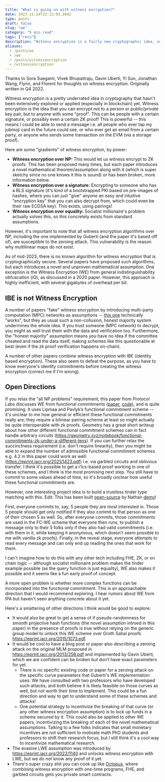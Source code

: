 ```yaml
---
title: "What is going on with witness encryption?"
date: 2023-11-24T22:12:03.284Z
type: posts
draft: false
slug: "we"
category: "5 min read"
tags: ["recs"]
description: "Witness encryption is a fairly new cryptographic idea, sort of the flip side of zero knowledge. What is the state of research here, how does it work, and what can we do with it?"
aliases:
  - /posts/we
  - /we
  - /posts/witnessencryption
  - /witnessencryption
---
```


Thanks to Sora Suegami, Vivek Bhupatiraju, Gavin Uberti, Yi Sun, Jonathan Wang, Flynn, and Florent for thoughts on witness encryption. Originally written in Q4 2022.

Witness encryption is a pretty underrated idea in cryptography that hasn't been extensively explored or applied (especially in blockchain) yet. Witness encryption is the idea that you can encrypt not to a person or public/private key pair, but to anyone with some "proof". This can be people with a certain signature, or possibly even a certain ZK proof! This is powerful -- this means I could be able to send a message i.e. all people who ever tap my jubmoji card in the future could see, or who ever get an email from a certain party, or anyone who sends some transaction on the EVM (via a storage proof).

Here are some "gradients" of witness encryption, by power:

- **Witness encryption over NP:** This would let us witness encrypt to ZK proofs. This has been proposed many times, but each paper introduces a novel mathematical theorem/assumption along with it (which is super sketchy since no one knows it this is sound) or has been broken, more information below.
- **Witness encryption over a signature:** Encrypting to someone who has a BLS signature (it's kind of a bootstrapped PKI based on pre-images of hashes, where you can just "give" anyone an easy and intuitive "encryption key" that you can also decrypt from, which could even be their raw ECDSA key). This exists, using pairings!
- **Witness encryption over equality:** Socialist millionaire's problem actually solves this, so this concretely exists from standard assumptions.

However, it's important to note that all witness encryption algorithms over NP, including the one implemented by Guberti (and the paper it's based off of), are susceptible to the zeroing attack. This vulnerability is the reason why multilinear maps do not exist.

As of mid-2023, there is no known algorithm for witness encryption that is cryptographically secure. Several papers have proposed such algorithms, but each introduces a novel and unproven mathematical assumption. One exception is the Witness Encryption (WE) from general indistinguishability obfuscation (iO), as discussed in a 2020 paper. However, this approach is highly inefficient, with several gigabytes of overhead per bit.

## IBE is not Witness Encryption

A number of papers "fake" witness encryption by introducing multi-party computation (MPC) networks as assumptions -- [this one](https://eprint.iacr.org/2023/635.pdf) technically "works", but they as usual such a non-collusion, honest majority system undermines the whole idea. If you trust someone (MPC network) to decrypt, you might as well trust them with the data and verification too. Furthermore, the "honest majority" assumption means you have no idea if the committee cheated and read the data itself, making schemes like this questionable at best (even if the zk proof verification happens on-chain).

A number of other papers combine witness encryption with IBE (identity based encryption). These also seem to defeat the purpose, as you have to know everyone's identity commitments before creating the witness encryption (correct me if I'm wrong).

## Open Directions

If you relax the "all NP problems" requirement, this paper from Protocol Labs discusses WE from functional commitments ([paper](https://eprint.iacr.org/2022/1510), [code](https://github.com/vicsn/witness-encryption-functional-commitment)), and is quite promising. It uses Lipmaa and Pavlyk’s functional commitment scheme -- it's unclear to me how general or efficient these functional commitments really are; they require a bilinear pairing scheme at least so might actually be quite interoperable with zk proofs. Geometry has a great short writeup about how other different functional commitment schemes can in fact handle arbitrary circuits (https://geometry.xyz/notebook/functional-commitments-zk-under-a-different-lens). If you can further relax the succinctness requirement (i.e. don't require linearity), then you might be able to expand the number of admissible functional commitment schemes e.g. 4.2 in this paper could work as well: (https://eprint.iacr.org/2021/1423.pdf) i.e. via garbled circuits and oblivious transfer. I think it's possible to get a r1cs-based proof working in one of these schemes, and I think is the most promising next step. You still have to commit to some values ahead of time, so it's broadly unclear how useful these functional commitments are.

However, one interesting project idea is to build a trustless tinder type matching with this. Edit: This has been built [open-source](https://github.com/novus677/witness-encrypt-tinder) by Nathan [demo](https://oblivious-site.onrender.com)!

First, everyone commits to, say, 5 people they are most interested in. Those 5 people should get only notified if they also commit to that person as one of their chosen 5 as well. So, after everyone commits, those commitments are used in the FC-WE scheme that everyone then runs, to publish a message only to their 5 folks only if they also had valid commitments (i.e. with them in it, while keeping it anonymous, which doesn't seem possible to me with vanilla zk proofs). Finally, in the reveal stage, everyone attempts to read every message and can only end up reading the ones that work for them.

I can't imagine how to do this with any other tech including FHE, ZK, or on chain logic -- although socialist millionaire problem makes the tinder example possible (as the query function is just equality), WE also makes it possible and it seems like a fun early proof of concept.

A more open problem is whether more complex functions can be incorporated into the functional commitment. This is an approachable direction that I would recommend exploring. I hear rumors about WE from IPA but haven't seen anything concrete about it yet.

Here's a smattering of other directions I think would be good to explore:

- It would also be great to get a sense of if pseudo-randomness
for smooth projective hash functions (the novel assumption introed in this paper) in the presence of proofs is true without relying on the generic group model to unlock this WE scheme over Groth Sahai proofs https://eprint.iacr.org/2015/1073.pdf. 
- It would be cool to have a blog post or paper also describing a zeroing attack on the original MLM proposed in https://eprint.iacr.org/2013/258.pdf and implemented by Gavin Uberti, which we are confident can be broken but don’t have exact parameters for yet. 
  - There is no specific existing code or paper for a zeroing attack on the specific curve parameters that Guberti's WE implementation uses. We have consulted with two professors who have developed such attacks, and both believe it is likely feasible on those curves as well, but not worth their time to implement. This could be a fun direction and way to get to understand some of these schemes and attacks!
  - One potential strategy to incentivize the breaking of that curve (or any other witness encryption assumption) is to lock up funds in a scheme secured by it. This could also be applied to other WE papers, incentivizing the breaking of each of the novel mathematical assumptions. Talking to a few folks indicates that small monetary incentives are not sufficient to motivate math PhD students and professors to shift their research focus, but I still think it's a cool way to incentivize mathematical research.
- The evasive LWE assumption was introduced by https://eprint.iacr.org/2022/1140 and unlocks witness encryption with LWE, but we do not know any proof of it yet.
- There's super crazy shit you can cook up like [Octopus](https://ethresear.ch/t/octopus-contract-and-its-applications/17844), where combining witness encryption with one-time programs, FHE, and garbled circuits gets you private smart contracts.
